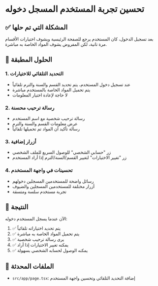 # تحسين تجربة المستخدم المسجل دخوله

## ✅ المشكلة التي تم حلها
بعد تسجيل الدخول، كان المستخدم يرجع للصفحة الرئيسية ويشوف اختيارات الأقسام مرة تانية، لكن المفروض يشوف المواد الخاصة به مباشرة.

## 🚀 الحلول المطبقة

### 1. **التحديد التلقائي للاختيارات**
- عند تسجيل دخول المستخدم، يتم تحديد القسم والسنة والترم تلقائياً
- يتم تحميل المواد الخاصة بالمستخدم مباشرة
- لا حاجة لإعادة اختيار المعلومات

### 2. **رسالة ترحيب محسنة**
- رسالة ترحيب شخصية مع اسم المستخدم
- عرض معلومات القسم والسنة والترم
- رسالة تأكيد أن المواد تم تحميلها تلقائياً

### 3. **أزرار إضافية**
- زر "حسابي الشخصي" للوصول السريع للملف الشخصي
- زر "تغيير الاختيارات" لتغيير القسم/السنة/الترم إذا أراد المستخدم

### 4. **تحسينات في واجهة المستخدم**
- رسائل واضحة للمستخدمين المسجلين دخولهم
- أزرار مختلفة للمستخدمين المسجلين والضيوف
- تجربة مستخدم سلسة ومتسقة

## 🎯 النتيجة
الآن عندما يسجل المستخدم دخوله:
1. ✅ يتم تحديد اختياراته تلقائياً
2. ✅ يتم تحميل المواد الخاصة به مباشرة
3. ✅ يرى رسالة ترحيب شخصية
4. ✅ يمكنه تغيير الاختيارات إذا أراد
5. ✅ يمكنه الوصول لحسابه الشخصي بسهولة

## 🔧 الملفات المحدثة
- `src/app/page.tsx`: إضافة التحديد التلقائي وتحسين واجهة المستخدم
